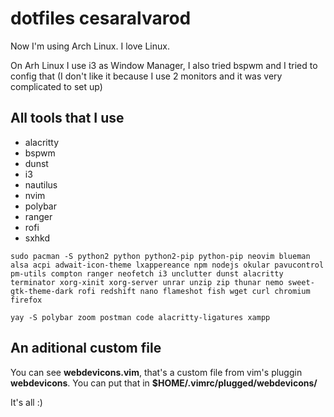 # dotfiles cesaralvarod

Now I'm using Arch Linux. I love Linux.

On Arh Linux I use i3 as Window Manager, I also tried bspwm and I tried to config that (I don't like it because I use 2 monitors and it was very complicated to set up)

## All tools that I use

- alacritty
- bspwm
- dunst
- i3
- nautilus
- nvim
- polybar
- ranger
- rofi
- sxhkd

```
sudo pacman -S python2 python python2-pip python-pip neovim blueman alsa acpi adwait-icon-theme lxappereance npm nodejs okular pavucontrol pm-utils compton ranger neofetch i3 unclutter dunst alacritty terminator xorg-xinit xorg-server unrar unzip zip thunar nemo sweet-gtk-theme-dark rofi redshift nano flameshot fish wget curl chromium firefox
```

```
yay -S polybar zoom postman code alacritty-ligatures xampp
```

## An aditional custom file

You can see **webdevicons.vim**, that's a custom file from vim's pluggin **webdevicons**. You can put that in **$HOME/.vimrc/plugged/webdevicons/**

It's all :)

